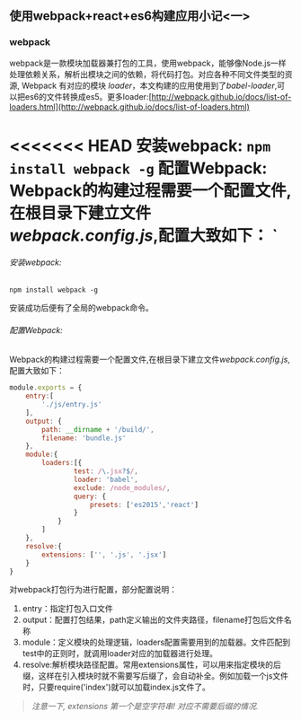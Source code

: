 使用webpack+react+es6构建应用小记<一>
-------------------------------------

### webpack

webpack是一款模块加载器兼打包的工具，使用webpack，能够像Node.js一样处理依赖关系，解析出模块之间的依赖，将代码打包。对应各种不同文件类型的资源, Webpack 有对应的模块 *loader*，本文构建的应用使用到了*babel-loader*,可以把es6的文件转换成es5。更多loader:[http://webpack.github.io/docs/list-of-loaders.html](http://webpack.github.io/docs/list-of-loaders.html)

<<<<<<< HEAD
安装webpack:
`
npm install webpack -g
`
配置Webpack:
Webpack的构建过程需要一个配置文件,在根目录下建立文件*webpack.config.js*,配置大致如下：
`
=======
###### 安装webpack:

`
npm install webpack -g
`

安装成功后便有了全局的webpack命令。

###### 配置Webpack:

Webpack的构建过程需要一个配置文件,在根目录下建立文件*webpack.config.js*,配置大致如下：

```js
module.exports = {
    entry:[
        './js/entry.js'
    ],
    output: {
        path: __dirname + '/build/',
        filename: 'bundle.js'
    },
    module:{
        loaders:[{
                test: /\.jsx?$/,
                loader: 'babel',
                exclude: /node_modules/,
                query: {
                    presets: ['es2015','react']
                }
            }
        ]
    },
    resolve:{
        extensions: ['', '.js', '.jsx']
    }
}
```

对webpack打包行为进行配置，部分配置说明：

1. entry：指定打包入口文件
2. output：配置打包结果，path定义输出的文件夹路径，filename打包后文件名称
3. module：定义模块的处理逻辑，loaders配置需要用到的加载器。文件匹配到test中的正则时，就调用loader对应的加载器进行处理。
4. resolve:解析模块路径配置。常用extensions属性，可以用来指定模块的后缀，这样在引入模块时就不需要写后缀了，会自动补全。例如加载一个js文件时，只要require('index')就可以加载index.js文件了。
>   *注意一下, extensions 第一个是空字符串! 对应不需要后缀的情况.*
